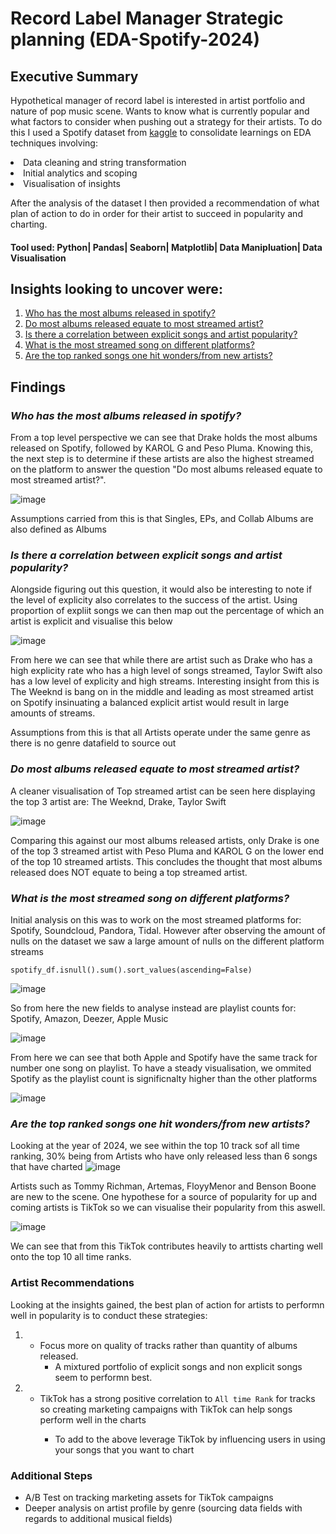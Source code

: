 # Record Label Manager Strategic planning (EDA-Spotify-2024)

## Executive Summary
Hypothetical manager of record label is interested in artist portfolio and nature of pop music scene. Wants to know what is currently popular and what factors to consider when pushing out a strategy for their artists. 
To do this I used a Spotify dataset from [kaggle](https://www.kaggle.com/datasets/nelgiriyewithana/most-streamed-spotify-songs-2024/data) to consolidate learnings on EDA techniques involving:
<li>Data cleaning and string transformation</li>
<li>Initial analytics and scoping</li>
<li>Visualisation of insights

After the analysis of the dataset I then provided a recommendation of what plan of action to do in order for their artist to succeed in popularity and charting.

#### Tool used: Python| Pandas| Seaborn| Matplotlib| Data Manipluation| Data Visualisation

## Insights looking to uncover were:
1. [Who has the most albums released in spotify?](#who-has-the-most-albums-released-in-spotify?)
2. [Do most albums released equate to most streamed artist?](#do-most-albums-released-equate-to-most-streamed-artist?)
3. [Is there a correlation between explicit songs and artist popularity?](#is-there-a-correlation-between-explicit-songs-and-artist-popularity?)
4. [What is the most streamed song on different platforms?](#what-is-the-most-streamed-song-on-different-platforms?)
5. [Are the top ranked songs one hit wonders/from new artists?](#are-the-top-ranked-songs-one-hit-wonders/from-new-artists?)

## Findings 

### *Who has the most albums released in spotify?* 

From a top level perspective we can see that Drake holds the most albums released on Spotify, followed by KAROL G and Peso Pluma. Knowing this, the next step is to determine if these artists are also the highest streamed on the platform to answer the question "Do most albums released equate to most streamed artist?".

![image](https://github.com/user-attachments/assets/4eefa658-9737-463c-a070-224c2aa69acb)


Assumptions carried from this is that Singles, EPs, and Collab Albums are also defined as Albums

### *Is there a correlation between explicit songs and artist popularity?*

Alongside figuring out this question, it would also be interesting to note if the level of explicity also correlates to the success of the artist. Using proportion of expliit songs we can then map out the percentage of which an artist is explicit and visualise this below 

![image](https://github.com/user-attachments/assets/94ed73ee-d80b-4443-a327-b0ad0e0570b9)

From here we can see that while there are artist such as Drake who has a high explicity rate who has a high level of songs streamed, Taylor Swift also has a low level of explicity and high streams. Interesting insight from this is The Weeknd is bang on in the middle and leading as most streamed artist on Spotify insinuating a balanced explicit artist would result in large amounts of streams.

Assumptions from this is that all Artists operate under the same genre as there is no genre datafield to source out

### *Do most albums released equate to most streamed artist?*

A cleaner visualisation of Top streamed artist can be seen here displaying the top 3 artist are: The Weeknd, Drake, Taylor Swift

![image](https://github.com/user-attachments/assets/d742aaea-c8df-4da1-baec-250ec56a8980)


Comparing this against our most albums released artists, only Drake is one of the top 3 streamed artist with Peso Pluma and KAROL G on the lower end of the top 10 streamed artists. This concludes the thought that most albums released does NOT equate to being a top streamed artist.

### *What is the most streamed song on different platforms?*

Initial analysis on this was to work on the most streamed platforms for: Spotify, Soundcloud, Pandora, Tidal. However after observing the amount of nulls on the dataset we saw a large amount of nulls on the different platform streams 

```
spotify_df.isnull().sum().sort_values(ascending=False)
```
![image](https://github.com/user-attachments/assets/7fc57ea0-6c73-4921-8858-19955db6085e)

So from here the new fields to analyse instead are playlist counts for: Spotify, Amazon, Deezer, Apple Music

![image](https://github.com/user-attachments/assets/c45c3f8e-361b-4f94-a7de-01da0832dba0)


From here we can see that both Apple and Spotify have the same track for number one song on playlist. To have a steady visualisation, we ommited Spotify as the playlist count is significnalty higher than the other platforms

![image](https://github.com/user-attachments/assets/12798df7-0983-4ebc-a597-56dd810d898f)



### *Are the top ranked songs one hit wonders/from new artists?*

Looking at the year of 2024, we see within the top 10 track sof all time ranking, 30% being from Artists who have only released less than 6 songs that have charted 
![image](https://github.com/user-attachments/assets/1fd31f56-4111-4653-ae81-0002ca103e6b)

Artists such as Tommy Richman, Artemas, FloyyMenor and Benson Boone are new to the scene. One hypothese for a source of popularity for up and coming artists is TikTok so we can visualise their popularity from this aswell. 

![image](https://github.com/user-attachments/assets/385a8e01-b9be-425a-984e-27dbd4708d47)

We can see that from this TikTok contributes heavily to arttists charting well onto the top 10 all time ranks.

### Artist Recommendations
Looking at the insights gained, the best plan of action for artists to performn well in popularity is to conduct these strategies: 
1. - Focus more on quality of tracks rather than quantity of albums released.
     - A mixtured portfolio of explicit songs and non explicit songs seem to performn best. </li>
2. - TikTok has a strong positive correlation to `All time Rank` for tracks so creating marketing campaigns with TikTok can help songs perform well in the charts</li>
     - To add to the above leverage TikTok by influencing users in using your songs that you want to chart

### Additional Steps
- A/B Test on tracking marketing assets for TikTok campaigns
- Deeper analysis on artist profile by genre (sourcing data fields with regards to additional musical fields) 





